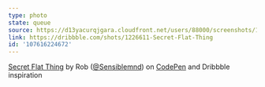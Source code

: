 ```yaml
---
type: photo
state: queue
source: https://d13yacurqjgara.cloudfront.net/users/88000/screenshots/1226611/untitled-1.png
link: https://dribbble.com/shots/1226611-Secret-Flat-Thing
id: '107616224672'
---
```

<p data-height="332" data-theme-id="51" data-slug-hash="KwgQWJ" data-default-tab="result" data-user="Sensiblemnd" class='codepen'><a href='http://codepen.io/Sensiblemnd/pen/KwgQWJ/'>Secret Flat Thing</a> by Rob (<a href='http://codepen.io/Sensiblemnd'>@Sensiblemnd</a>) on <a href='http://codepen.io'>CodePen</a> and Dribbble inspiration</p>
